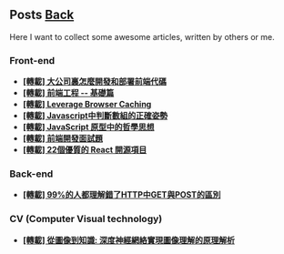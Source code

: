 ## Posts	[Back](./../README.md)

Here I want to collect some awesome articles, written by others or me.

### Front-end

- [**[轉載] 大公司裏怎麼開發和部署前端代碼**](./frontend_code_in_big_company/frontend_code_in_big_company.md)
- [**[轉載] 前端工程 -- 基礎篇**](./base_frontend/base_frontend.md)
- [**[轉載] 
Leverage Browser Caching**](./leverage_browser_caching/leverage_browser_caching.md)
- [**[轉載] 
Javascript中判斷數組的正確姿勢**](./array_inference_in_javascript/array_inference_in_javascript.md)
- [**[轉載] 
JavaScript 原型中的哲學思想**](./prototype_of_javascript/prototype_of_javascript.md)
- [**[轉載] 
前端開發面試題**](./frontend_interview/frontend_interview.md)
- [**[轉載] 
22個優質的 React 開源項目**](./22_react_opensrc/22_react_opensrc.md)

### Back-end

- [**[轉載] 99%的人都理解錯了HTTP中GET與POST的區別**](./http_and_get/http_and_get.md)

### CV (Computer Visual technology)

- [**[轉載] 
從圖像到知識: 深度神經網絡實現圖像理解的原理解析**](./dnn_2_image/dnn_2_image.md)
